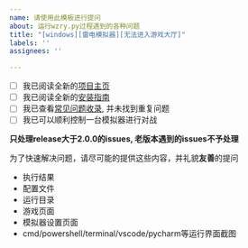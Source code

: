 ```yaml
---
name: 请使用此模板进行提问
about: 运行wzry.py过程遇到的各种问题
title: "[windows][雷电模拟器][无法进入游戏大厅]"
labels: ''
assignees: ''

---
```


- [ ] 我已阅读全新的[项目主页](https://cndaqiang.github.io/wzry.doc/)
- [ ] 我已阅读全新的[安装指南](https://cndaqiang.github.io/wzry.doc/guide/install/)
- [ ] 我已查看[常见问题收录](https://cndaqiang.github.io/wzry.doc/QA/), 并未找到重复问题
- [ ] 我已可以顺利控制一台模拟器进行对战

**只处理release大于2.0.0的issues, 老版本遇到的issues不予处理**

为了快速解决问题，请尽可能的提供这些内容，并礼貌**友善**的提问
* 执行结果
* 配置文件
* 运行目录
* 游戏页面
* 模拟器设置页面
* cmd/powershell/terminal/vscode/pycharm等运行界面截图
